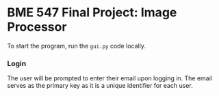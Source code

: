 # BME 547 Final Project: Image Processor

To start the program, run the ```gui.py``` code locally.

### Login
The user will be prompted to enter their email upon logging in. The email serves as the primary key as it is a unique identifier for each user.